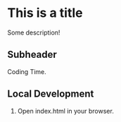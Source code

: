 # This is a title

Some description!

## Subheader

Coding Time.

## Local Development

1. Open index.html in your browser.